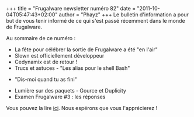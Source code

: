 +++
title = "Frugalware newsletter numéro 82"
date = "2011-10-04T05:47:43+02:00"
author = "Phayz"
+++
Le bulletin d'information a pour but de vous tenir informé de
 ce qui s'est passé récemment dans le monde de Frugalware.  
  

 Au sommaire de ce numéro :
 * La fête pour célébrer la sortie de Frugalware a
 été "en l'air"
* Slown est officiellement développeur
* Cedynamix est de retour !
* Trucs et astuces - "Les alias pour le shell Bash"
 - "Dis-moi quand tu as fini"
* Lumière sur des paquets - Gource et Duplicity
* Examen Frugalware #3 : les réponses



 Vous pouvez la lire [ici](http://frugalware.org/newsletter/82). Nous espérons que vous l'apprécierez !